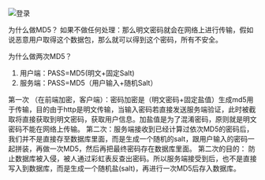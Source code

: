 ![登录](C:\Users\zhouz\Documents\笔记\miaosha\pic\登录.jpg)

为什么做MD5？
如果不做任何处理：那么明文密码就会在网络上进行传输，假如说恶意用户取得这个数据包，那么就可以得到这个密码，所有不安全。

为什么做两次MD5？

1. 用户端：PASS=MD5(明文+固定Salt)
2. 服务端：PASS=MD5（用户输入+随机Salt）

第一次 （在前端加密，客户端）：密码加密是（明文密码+固定盐值）生成md5用于传输，目的由于http是明文传输，当输入密码若直接发送服务端验证，此时被截取将直接获取到明文密码，获取用户信息。加盐值是为了混淆密码，原则就是明文密码不能在网络上传输。
第二次：服务端接收到已经计算过依次MD5的密码后，我们并不是直接存至数据库里面，而是生成一个随机的salt，跟用户输入的密码一起拼装，再做一次MD5，然后再把最终密码存在数据库里面。
第二次的目的：
防止数据库被入侵，被人通过彩虹表反查出密码。所以服务端接受到后，也不是直接写入到数据库，而是生成一个随机盐(salt)，再进行一次MD5后存入数据库。